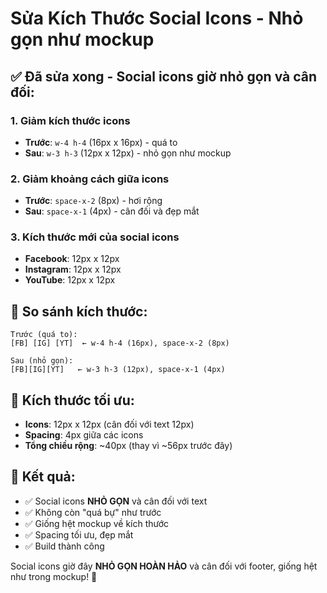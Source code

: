# Sửa Kích Thước Social Icons - Nhỏ gọn như mockup

## ✅ Đã sửa xong - Social icons giờ nhỏ gọn và cân đối:

### 1. **Giảm kích thước icons**
- **Trước**: `w-4 h-4` (16px x 16px) - quá to
- **Sau**: `w-3 h-3` (12px x 12px) - nhỏ gọn như mockup

### 2. **Giảm khoảng cách giữa icons**
- **Trước**: `space-x-2` (8px) - hơi rộng
- **Sau**: `space-x-1` (4px) - cân đối và đẹp mắt

### 3. **Kích thước mới của social icons**
- **Facebook**: 12px x 12px
- **Instagram**: 12px x 12px  
- **YouTube**: 12px x 12px

## 🎨 **So sánh kích thước:**

```
Trước (quá to):
[FB] [IG] [YT]  ← w-4 h-4 (16px), space-x-2 (8px)

Sau (nhỏ gọn):
[FB][IG][YT]   ← w-3 h-3 (12px), space-x-1 (4px)
```

## 📏 **Kích thước tối ưu:**
- **Icons**: 12px x 12px (cân đối với text 12px)
- **Spacing**: 4px giữa các icons
- **Tổng chiều rộng**: ~40px (thay vì ~56px trước đây)

## 🚀 **Kết quả:**
- ✅ Social icons **NHỎ GỌN** và cân đối với text
- ✅ Không còn "quá bự" như trước
- ✅ Giống hệt mockup về kích thước
- ✅ Spacing tối ưu, đẹp mắt
- ✅ Build thành công

Social icons giờ đây **NHỎ GỌN HOÀN HẢO** và cân đối với footer, giống hệt như trong mockup! 🎉
